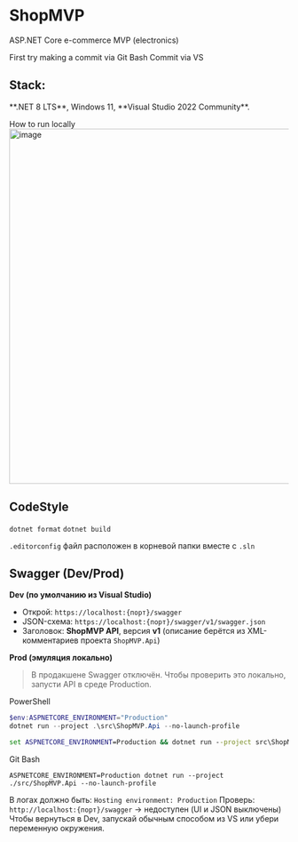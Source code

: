 # ShopMVP

ASP.NET Core e-commerce MVP (electronics)



First try making a commit via Git Bash
Commit via VS

## Stack:

\*\*.NET 8 LTS\*\*, Windows 11, \*\*Visual Studio 2022 Community\*\*.

How to run locally
<img width="1902" height="639" alt="image" src="https://github.com/user-attachments/assets/9688cd0e-39b2-4402-8da8-b9d2a2cc97c4" />

## CodeStyle
`dotnet format`
`dotnet build`

`.editorconfig` файл расположен в корневой папки вместе с `.sln`

## Swagger (Dev/Prod)

**Dev (по умолчанию из Visual Studio)**
- Открой: `https://localhost:{порт}/swagger`
- JSON-схема: `https://localhost:{порт}/swagger/v1/swagger.json`
- Заголовок: **ShopMVP API**, версия **v1** (описание берётся из XML-комментариев проекта `ShopMVP.Api`)

**Prod (эмуляция локально)**
> В продакшене Swagger отключён. Чтобы проверить это локально, запусти API в среде Production.

PowerShell
```powershell
$env:ASPNETCORE_ENVIRONMENT="Production"
dotnet run --project .\src\ShopMVP.Api --no-launch-profile
```

```cmd
set ASPNETCORE_ENVIRONMENT=Production && dotnet run --project src\ShopMVP.Api --no-launch-profile
```

Git Bash
```
ASPNETCORE_ENVIRONMENT=Production dotnet run --project ./src/ShopMVP.Api --no-launch-profile
```

В логах должно быть: `Hosting environment: Production`
Проверь: `http://localhost:{порт}/swagger` → недоступен (UI и JSON выключены)
Чтобы вернуться в Dev, запускай обычным способом из VS или убери переменную окружения.